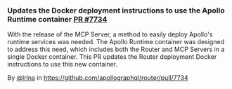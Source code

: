 ### Updates the Docker deployment instructions to use the Apollo Runtime container [PR #7734](https://github.com/apollographql/router/pull/7734)

With the release of the MCP Server, a method to easily deploy Apollo's runtime services was needed. The Apollo Runtime container was designed to address this need, which includes both the Router and MCP Servers in a single Docker container. This PR updates the Router deployment Docker instructions to use this new container. 

By [@lrlna](https://github.com/lambertjosh) in https://github.com/apollographql/router/pull/7734